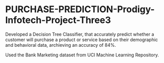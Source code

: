 # PURCHASE-PREDICTION-Prodigy-Infotech-Project-Three3
Developed a Decision Tree Classifier, that accurately predict whether a customer will purchase a product 
or service based on their demographic and behavioral data, archieving an accuracy of 84%. 

Used the Bank Marketing dataset from UCI Machine Learning Repository.
